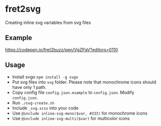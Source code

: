 # fret2svg
Creating inline svg variables from svg files

## Example
https://codepen.io/fret2buzz/pen/VgZPaV?editors=0110

## Usage

* Install svgo `npm install -g svgo`
* Put svg files into `svg` folder. Please note that monochrome icons should have only 1 path.
* Copy config file `config.json.example` to `config.json`. Modify `config.json`.
* Run `./svg-create.sh`
* Include `_svg.scss` into your code
* Use `@include inline-svg-mono($var, #333)` for monochrome icons
* Use `@include inline-svg-multi($var)` for multicolor icons
